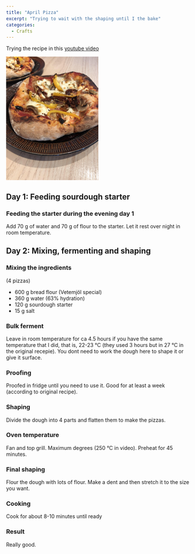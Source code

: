 ```yaml
---
title: "April Pizza"
excerpt: "Trying to wait with the shaping until I the bake"
categories:
  - Crafts
---
```


Trying the recipe in this [youtube video](https://www.youtube.com/watch?v=MH-EClQB8As)

<img src="https://github.com/jemstedt/baking/blob/main/images/pizza220425.jpg" alt="pizza220425" width="50%"/>

## Day 1: Feeding sourdough starter
### Feeding the starter during the evening day 1
Add 70 g of water and 70 g of flour to the starter. Let it rest over night in room temperature.

## Day 2: Mixing, fermenting and shaping
### Mixing the ingredients
(4 pizzas)
- 600 g bread flour (Vetemjöl special)
- 360 g water (63% hydration)
- 120 g sourdough starter
- 15 g salt



### Bulk ferment
Leave in room temperature for ca 4.5 hours if you have the same temperature that I did, that is, 22-23 &deg;C (they used 3 hours but in 27 &deg;C in the original recepie). You dont need to work the dough here to shape it or give it surface. 

### Proofing
Proofed in fridge until you need to use it. Good for at least a week (according to original recipe).

### Shaping
Divide the dough into 4 parts and flatten them to make the pizzas.

### Oven temperature 
Fan and top grill. Maximum degrees (250 &deg;C in video). Preheat for 45 minutes.

### Final shaping
Flour the dough with lots of flour. Make a dent and then stretch it to the size you want.

### Cooking
Cook for about 8-10 minutes until ready

### Result
Really good.


